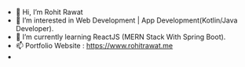 - 👋 Hi, I’m Rohit Rawat
- 👀 I’m interested in Web Development | App Development(Kotlin/Java Developer).
- 🌱 I’m currently learning ReactJS (MERN Stack With Spring Boot).
- 📫 Portfolio Website : https://www.rohitrawat.me
- 

<!---
rohitrawatcse/rohitrawatcse is a ✨ special ✨ repository because its `README.md` (this file) appears on your GitHub profile.
You can click the Preview link to take a look at your changes.
--->
